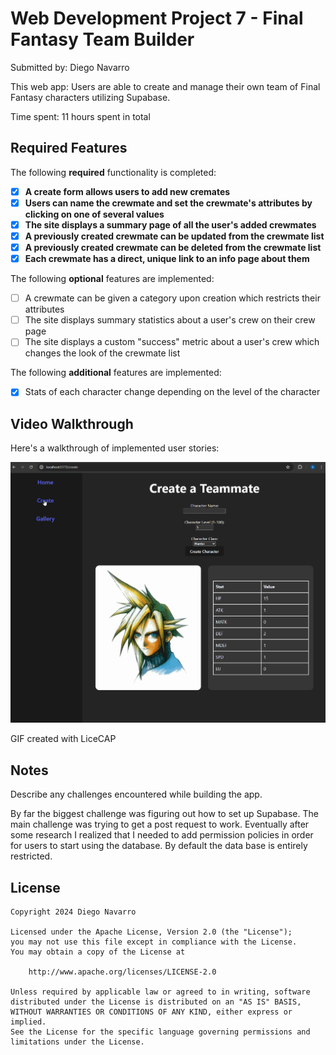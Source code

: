 # Web Development Project 7 - Final Fantasy Team Builder

Submitted by: Diego Navarro

This web app: Users are able to create and manage their own team of Final Fantasy characters utilizing Supabase.

Time spent: 11 hours spent in total

## Required Features

The following **required** functionality is completed:

- [x] **A create form allows users to add new cremates**
- [x] **Users can name the crewmate and set the crewmate's attributes by clicking on one of several values**
- [x] **The site displays a summary page of all the user's added crewmates**
- [x] **A previously created crewmate can be updated from the crewmate list**
- [x] **A previously created crewmate can be deleted from the crewmate list**
- [x] **Each crewmate has a direct, unique link to an info page about them**

The following **optional** features are implemented:

- [ ] A crewmate can be given a category upon creation which restricts their attributes
- [ ] The site displays summary statistics about a user's crew on their crew page
- [ ] The site displays a custom "success" metric about a user's crew which changes the look of the crewmate list

The following **additional** features are implemented:

- [x] Stats of each character change depending on the level of the character

## Video Walkthrough

Here's a walkthrough of implemented user stories:

<img src='HW7.gif' title='Video Walkthrough' width='' alt='Video Walkthrough' />

GIF created with LiceCAP

## Notes

Describe any challenges encountered while building the app.

By far the biggest challenge was figuring out how to set up Supabase. The main challenge was trying to get a post request to work. Eventually after some research I realized that I needed to add permission policies in order for users to start using the database. By default the data base is entirely restricted.

## License

    Copyright 2024 Diego Navarro

    Licensed under the Apache License, Version 2.0 (the "License");
    you may not use this file except in compliance with the License.
    You may obtain a copy of the License at

        http://www.apache.org/licenses/LICENSE-2.0

    Unless required by applicable law or agreed to in writing, software
    distributed under the License is distributed on an "AS IS" BASIS,
    WITHOUT WARRANTIES OR CONDITIONS OF ANY KIND, either express or implied.
    See the License for the specific language governing permissions and
    limitations under the License.
